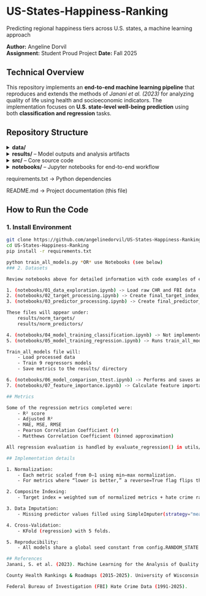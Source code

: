 # US-States-Happiness-Ranking
Predicting regional happiness tiers across U.S. states, a machine learning approach

**Author:** Angeline Dorvil  
**Assignment:** Student Proud Project 
**Date:** Fall 2025  



## Technical Overview

This repository implements an **end-to-end machine learning pipeline** that reproduces and extends the methods of *Janani et al. (2023)* for analyzing quality of life using health and socioeconomic indicators. The implementation focuses on **U.S. state-level well-being prediction** using both **classification and regression** tasks. 



## Repository Structure

<details> <summary><b>data/</b></summary>
 `data/`   ->  Raw source files and intermediate cleaned datasets. 
</details>

<details> <summary><b>results/</b> – Model outputs and analysis artifacts</summary>
 `results/norm_predictors/` -> Normalized predictor variables (X)      

 `results/norm_targets/`    -> Normalized target variables (y)     

 `results/models/`          -> Trained model artifacts (`.joblib`, `.json`, `.csv`) 

 `results/plots/`           -> Saved figures, tables, and visualizations            
</details>

<details> <summary><b>src/</b> – Core source code</summary>
src/config.py	                -> Global constants (paths, random seed, etc.)

src/train_all_models.py	        -> Orchestration script to train and evaluate all models

src/process_predictor_data.py	-> Cleans and normalizes predictor data

src/process_target_data.py	    -> Cleans and normalizes target variable

src/models/	                    -> Individual regression model scripts

├── model_random_forest_regress.py	-> Random Forest Regressor

├── model_decision_tree_regress.py	-> Decision Tree Regressor

├── model_knn_regress.py	        -> k-Nearest Neighbors Regressor

├── model_svm_regress.py	        -> Support Vector Machine Regressor

├── model_xgboost_regress.py	    -> XGBoost Regressor

├── model_ridge_regress.py	        -> Ridge Regressor

├── model_lasso_regress.py	        -> Lasso Regressor

├── model_linear_regress.py	        -> Linear Regressor

├── model_polyn_regress.py	        -> Polynomial Regressor

└── model_mlp_regress.py	        -> Multi-Layer Perceptron (Neural Network) Regressor

src/utils/	                    -> Shared utility modules

├── metrics_utils.py	            -> Metrics and performance calculations

├── evaluation_utils.py	            -> Cross-validation and t-test utilities

└── plots_utils.py	                -> Common plotting functions
</details>

<details> <summary><b>notebooks/</b> – Jupyter notebooks for end-to-end workflow</summary>

notebooks/01_data_exploration.ipynb	

notebooks/02_target_processing.ipynb	

notebooks/03_predictor_processing.ipynb	

notebooks/04_model_training_classification.ipynb	

notebooks/05_model_training_regression.ipynb	

notebooks/06_model_comparison_ttest.ipynb	

notebooks/07_feature_importance.ipynb	
</details>


requirements.txt	            -> Python dependencies

README.md	                    -> Project documentation (this file)

##  How to Run the Code

### 1. Install Environment
```bash
git clone https://github.com/angelinedorvil/US-States-Happiness-Ranking.git
cd US-States-Happiness-Ranking
pip install -r requirements.txt

python train_all_models.py *OR* use Notebooks (see below)
### 2. Datasets

Review notebooks above for detailed information with code examples of each stage. Each notebook can be run. Notebooks can be run **Sequencially** to reach paper outputs.

1. (notebooks/01_data_exploration.ipynb) -> Load raw CHR and FBI data
2. (notebooks/02_target_processing.ipynb) -> Create final_target_index_all_years.csv
3. (notebooks/03_predictor_processing.ipynb) -> Create final_predictor_index_all_years.csv

These files will appear under:
    results/norm_targets/
    results/norm_predictors/

4. (notebooks/04_model_training_classification.ipynb) -> Not implemented for this milestone
5. (notebooks/05_model_training_regression.ipynb) -> Runs train_all_models

Train_all_models file will:
    - Load processed data
    - Train 9 regressors models
    - Save metrics to the results/ directory

6. (notebooks/06_model_comparison_ttest.ipynb) -> Performs and saves analysis of models in plots and results directories
7. (notebooks/07_feature_importance.ipynb) -> Calculate feature importance and permutation importance for models

## Metrics

Some of the regression metrics completed were:
    - R² score
    - Adjusted R²
    - MAE, MSE, RMSE
    - Pearson Correlation Coefficient (r)
    - Matthews Correlation Coefficient (binned approximation)

All regression evaluation is handled by evaluate_regression() in utils/evaluation_utils.py

## Implementation details

1. Normalization:
    - Each metric scaled from 0–1 using min–max normalization.
    - For metrics where “lower is better,” a reverse=True flag flips the scale.

2. Composite Indexing:
    - Target index = weighted sum of normalized metrics + hate crime rate.

3. Data Imputation:
    - Missing predictor values filled using SimpleImputer(strategy="mean").

4. Cross-Validation:
    - KFold (regression) with 5 folds.

5. Reproducibility:
    - All models share a global seed constant from config.RANDOM_STATE.

## References
Janani, S. et al. (2023). Machine Learning for the Analysis of Quality of Life using World Happiness Index and Human Development Indicator.

County Health Rankings & Roadmaps (2015-2025). University of Wisconsin Population Health Institute.

Federal Bureau of Investigation (FBI) Hate Crime Data (1991-2025).